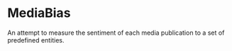 MediaBias
=========

An attempt to measure the sentiment of each media publication to a set of predefined entities. 
